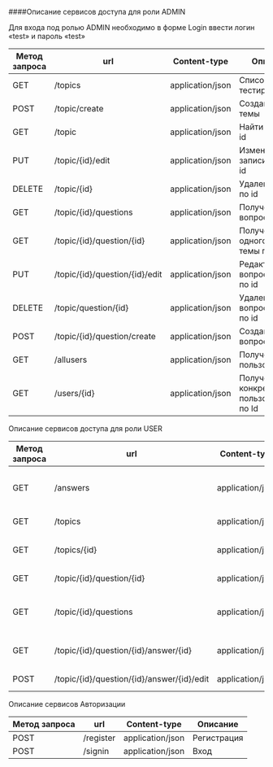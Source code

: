 ####Описание сервисов доступа для роли  ADMIN

Для входа под ролью ADMIN необходимо в форме Login ввести логин «test» и пароль «test»

| **Метод запроса** | **url** | **Content-type** | **Описание** |
| --- | --- | --- | --- |
| GET | /topics | application/json | Список тем тестирования |
| POST | /topic/create | application/json | Создание новой темы |
| GET| /topic | application/json | Найти тему по id |
| PUT | /topic/{id}/edit | application/json | Изменение записи темы по id |
| DELETE | /topic/{id} | application/json | Удаление темы по id |
| GET | /topic/{id}/questions | application/json | Получение всех вопросов темы |
| GET | /topic/{id}/question/{id} | application/json | Получение одного вопроса темы по id |
| PUT | /topic/{id}/question/{id}/edit | application/json | Редактирование вопроса темы по id |
| DELETE | /topic/question/{id} | application/json | Удаление вопроса темы по id |
| POST | /topic/{id}/question/create | application/json | Создание вопроса темы |
| GET | /allusers | application/json | Получение всех пользователей |
| GET | /users/{id} | application/json | Получение конкретного пользователя по Id |


Описание сервисов доступа для роли  USER

| **Метод запроса** | **url** | **Content-type** | **Описание** |
| --- | --- | --- | --- |
| GET | /answers | application/json | Получение списка ответов пользователя |
| GET | /topics | application/json | Список тем тестирования |
| GET | /topics/{id} | application/json | Получение записи темы по id |
| GET | /topic/{id}/question/{id} | application/json | Получение вопроса по id |
| GET | /topic/{id}/questions | application/json | Получение списка вопросов темы |
| GET | /topic/{id}/question/{id}/answer/{id} | application/json | Получение ответа на вопрос |
| POST | /topic/{id}/question/{id}/answer/{id}/edit | application/json | Изменение ответа |

Описание сервисов Авторизации

| **Метод запроса** | **url** | **Content-type** | **Описание** |
| --- | --- | --- | --- |
| POST | /register | application/json | Регистрация |
| POST | /signin | application/json | Вход |
